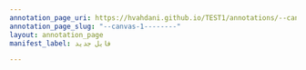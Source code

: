 ```yaml
---
annotation_page_uri: https://hvahdani.github.io/TEST1/annotations/--canvas-1--------.json
annotation_page_slug: "--canvas-1--------"
layout: annotation_page
manifest_label: فایل جدید

---
```

